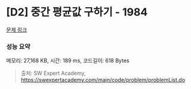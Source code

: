 # [D2] 중간 평균값 구하기 - 1984 

[문제 링크](https://swexpertacademy.com/main/code/problem/problemDetail.do?contestProbId=AV5Pw_-KAdcDFAUq) 

### 성능 요약

메모리: 27,168 KB, 시간: 189 ms, 코드길이: 618 Bytes



> 출처: SW Expert Academy, https://swexpertacademy.com/main/code/problem/problemList.do
